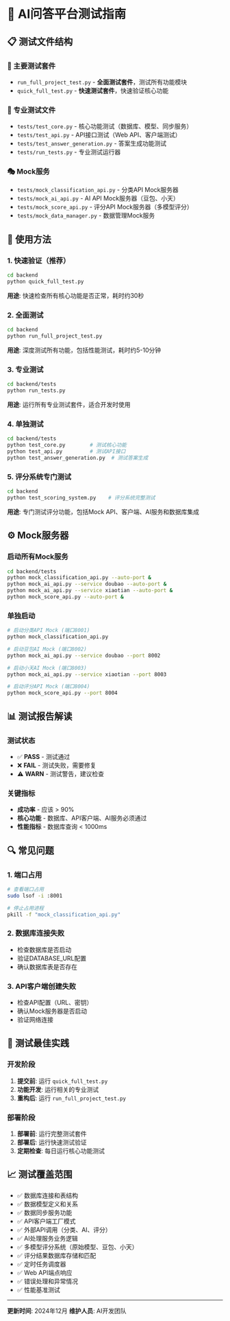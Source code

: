 # 🧪 AI问答平台测试指南

## 📋 测试文件结构

### 🚀 主要测试套件
- `run_full_project_test.py` - **全面测试套件**，测试所有功能模块
- `quick_full_test.py` - **快速测试套件**，快速验证核心功能

### 🔧 专业测试文件
- `tests/test_core.py` - 核心功能测试（数据库、模型、同步服务）
- `tests/test_api.py` - API接口测试（Web API、客户端测试）
- `tests/test_answer_generation.py` - 答案生成功能测试
- `tests/run_tests.py` - 专业测试运行器

### 🎭 Mock服务
- `tests/mock_classification_api.py` - 分类API Mock服务器
- `tests/mock_ai_api.py` - AI API Mock服务器（豆包、小天）
- `tests/mock_score_api.py` - 评分API Mock服务器（多模型评分）
- `tests/mock_data_manager.py` - 数据管理Mock服务

## 🎯 使用方法

### 1. 快速验证（推荐）
```bash
cd backend
python quick_full_test.py
```
**用途**: 快速检查所有核心功能是否正常，耗时约30秒

### 2. 全面测试
```bash
cd backend  
python run_full_project_test.py
```
**用途**: 深度测试所有功能，包括性能测试，耗时约5-10分钟

### 3. 专业测试
```bash
cd backend/tests
python run_tests.py
```
**用途**: 运行所有专业测试套件，适合开发时使用

### 4. 单独测试
```bash
cd backend/tests
python test_core.py        # 测试核心功能
python test_api.py         # 测试API接口  
python test_answer_generation.py  # 测试答案生成
```

### 5. 评分系统专门测试
```bash
cd backend
python test_scoring_system.py    # 评分系统完整测试
```
**用途**: 专门测试评分功能，包括Mock API、客户端、AI服务和数据库集成

## ⚙️ Mock服务器

### 启动所有Mock服务
```bash
cd backend/tests
python mock_classification_api.py --auto-port &
python mock_ai_api.py --service doubao --auto-port &
python mock_ai_api.py --service xiaotian --auto-port &
python mock_score_api.py --auto-port &
```

### 单独启动
```bash
# 启动分类API Mock (端口8001)
python mock_classification_api.py

# 启动豆包AI Mock (端口8002)  
python mock_ai_api.py --service doubao --port 8002

# 启动小天AI Mock (端口8003)
python mock_ai_api.py --service xiaotian --port 8003

# 启动评分API Mock (端口8004)
python mock_score_api.py --port 8004
```

## 📊 测试报告解读

### 测试状态
- ✅ **PASS** - 测试通过
- ❌ **FAIL** - 测试失败，需要修复
- ⚠️ **WARN** - 测试警告，建议检查

### 关键指标
- **成功率** - 应该 > 90%
- **核心功能** - 数据库、API客户端、AI服务必须通过
- **性能指标** - 数据库查询 < 1000ms

## 🔍 常见问题

### 1. 端口占用
```bash
# 查看端口占用
sudo lsof -i :8001

# 停止占用进程
pkill -f "mock_classification_api.py"
```

### 2. 数据库连接失败
- 检查数据库是否启动
- 验证DATABASE_URL配置
- 确认数据库表是否存在

### 3. API客户端创建失败
- 检查API配置（URL、密钥）
- 确认Mock服务器是否启动
- 验证网络连接

## 🎯 测试最佳实践

### 开发阶段
1. **提交前**: 运行 `quick_full_test.py`
2. **功能开发**: 运行相关的专业测试
3. **重构后**: 运行 `run_full_project_test.py`

### 部署阶段  
1. **部署前**: 运行完整测试套件
2. **部署后**: 运行快速测试验证
3. **定期检查**: 每日运行核心功能测试

## 📈 测试覆盖范围

- ✅ 数据库连接和表结构
- ✅ 数据模型定义和关系
- ✅ 数据同步服务功能
- ✅ API客户端工厂模式
- ✅ 外部API调用（分类、AI、评分）
- ✅ AI处理服务业务逻辑
- ✅ 多模型评分系统（原始模型、豆包、小天）
- ✅ 评分结果数据库存储和匹配
- ✅ 定时任务调度器
- ✅ Web API端点响应
- ✅ 错误处理和异常情况
- ✅ 性能基准测试

---
**更新时间**: 2024年12月
**维护人员**: AI开发团队 